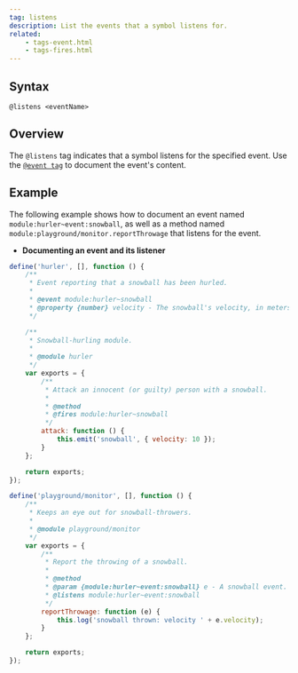 ```yaml
---
tag: listens
description: List the events that a symbol listens for.
related:
    - tags-event.html
    - tags-fires.html
---
```


## Syntax

`@listens <eventName>`


## Overview

The `@listens` tag indicates that a symbol listens for the specified event. Use the
[`@event tag`][event-tag] to document the event's content.

[event-tag]: tags-event


## Example

The following example shows how to document an event named `module:hurler~event:snowball`, as well
as a method named `module:playground/monitor.reportThrowage` that listens for the event.

- **Documenting an event and its listener**

```js
define('hurler', [], function () {
    /**
     * Event reporting that a snowball has been hurled.
     *
     * @event module:hurler~snowball
     * @property {number} velocity - The snowball's velocity, in meters per second.
     */

    /**
     * Snowball-hurling module.
     *
     * @module hurler
     */
    var exports = {
        /**
         * Attack an innocent (or guilty) person with a snowball.
         *
         * @method
         * @fires module:hurler~snowball
         */
        attack: function () {
            this.emit('snowball', { velocity: 10 });
        }
    };

    return exports;
});

define('playground/monitor', [], function () {
    /**
     * Keeps an eye out for snowball-throwers.
     *
     * @module playground/monitor
     */
    var exports = {
        /**
         * Report the throwing of a snowball.
         *
         * @method
         * @param {module:hurler~event:snowball} e - A snowball event.
         * @listens module:hurler~event:snowball
         */
        reportThrowage: function (e) {
            this.log('snowball thrown: velocity ' + e.velocity);
        }
    };

    return exports;
});
```

